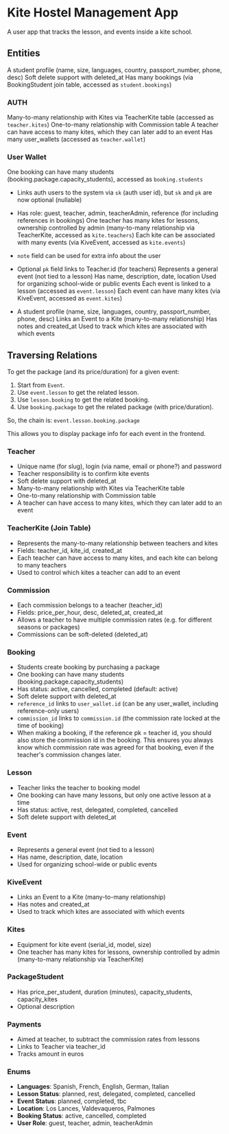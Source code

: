 # Kite Hostel Management App

A user app that tracks the lesson, and events inside a kite school.

## Entities

A student profile (name, size, languages, country, passport_number, phone, desc)
Soft delete support with deleted_at
Has many bookings (via BookingStudent join table, accessed as `student.bookings`)

### AUTH

Many-to-many relationship with Kites via TeacherKite table (accessed as `teacher.kites`)
One-to-many relationship with Commission table
A teacher can have access to many kites, which they can later add to an event
Has many user_wallets (accessed as `teacher.wallet`)

### User Wallet

One booking can have many students (booking.package.capacity_students), accessed as `booking.students`

- Links auth users to the system via `sk` (auth user id), but `sk` and `pk` are now optional (nullable)
- Has role: guest, teacher, admin, teacherAdmin, reference (for including references in bookings)
  One teacher has many kites for lessons, ownership controlled by admin (many-to-many relationship via TeacherKite, accessed as `kite.teachers`)
  Each kite can be associated with many events (via KiveEvent, accessed as `kite.events`)
- `note` field can be used for extra info about the user
- Optional `pk` field links to Teacher.id (for teachers)
  Represents a general event (not tied to a lesson)
  Has name, description, date, location
  Used for organizing school-wide or public events
  Each event is linked to a lesson (accessed as `event.lesson`)
  Each event can have many kites (via KiveEvent, accessed as `event.kites`)

- A student profile (name, size, languages, country, passport_number, phone, desc)
  Links an Event to a Kite (many-to-many relationship)
  Has notes and created_at
  Used to track which kites are associated with which events

## Traversing Relations

To get the package (and its price/duration) for a given event:

1. Start from `Event`.
2. Use `event.lesson` to get the related lesson.
3. Use `lesson.booking` to get the related booking.
4. Use `booking.package` to get the related package (with price/duration).

So, the chain is: `event.lesson.booking.package`

This allows you to display package info for each event in the frontend.

### Teacher

- Unique name (for slug), login (via name, email or phone?) and password
- Teacher responsibility is to confirm kite events
- Soft delete support with deleted_at
- Many-to-many relationship with Kites via TeacherKite table
- One-to-many relationship with Commission table
- A teacher can have access to many kites, which they can later add to an event

### TeacherKite (Join Table)

- Represents the many-to-many relationship between teachers and kites
- Fields: teacher_id, kite_id, created_at
- Each teacher can have access to many kites, and each kite can belong to many teachers
- Used to control which kites a teacher can add to an event

### Commission

- Each commission belongs to a teacher (teacher_id)
- Fields: price_per_hour, desc, deleted_at, created_at
- Allows a teacher to have multiple commission rates (e.g. for different seasons or packages)
- Commissions can be soft-deleted (deleted_at)

### Booking

- Students create booking by purchasing a package
- One booking can have many students (booking.package.capacity_students)
- Has status: active, cancelled, completed (default: active)
- Soft delete support with deleted_at
- `reference_id` links to `user_wallet.id` (can be any user_wallet, including reference-only users)
- `commission_id` links to `commission.id` (the commission rate locked at the time of booking)
- When making a booking, if the reference pk = teacher id, you should also store the commission id in the booking. This ensures you always know which commission rate was agreed for that booking, even if the teacher's commission changes later.

### Lesson

- Teacher links the teacher to booking model
- One booking can have many lessons, but only one active lesson at a time
- Has status: active, rest, delegated, completed, cancelled
- Soft delete support with deleted_at

### Event

- Represents a general event (not tied to a lesson)
- Has name, description, date, location
- Used for organizing school-wide or public events

### KiveEvent

- Links an Event to a Kite (many-to-many relationship)
- Has notes and created_at
- Used to track which kites are associated with which events

### Kites

- Equipment for kite event (serial_id, model, size)
- One teacher has many kites for lessons, ownership controlled by admin (many-to-many relationship via TeacherKite)

### PackageStudent

- Has price_per_student, duration (minutes), capacity_students, capacity_kites
- Optional description

### Payments

- Aimed at teacher, to subtract the commission rates from lessons
- Links to Teacher via teacher_id
- Tracks amount in euros

### Enums

- **Languages**: Spanish, French, English, German, Italian
- **Lesson Status**: planned, rest, delegated, completed, cancelled
- **Event Status**: planned, completed, tbc
- **Location**: Los Lances, Valdevaqueros, Palmones
- **Booking Status**: active, cancelled, completed
- **User Role**: guest, teacher, admin, teacherAdmin
